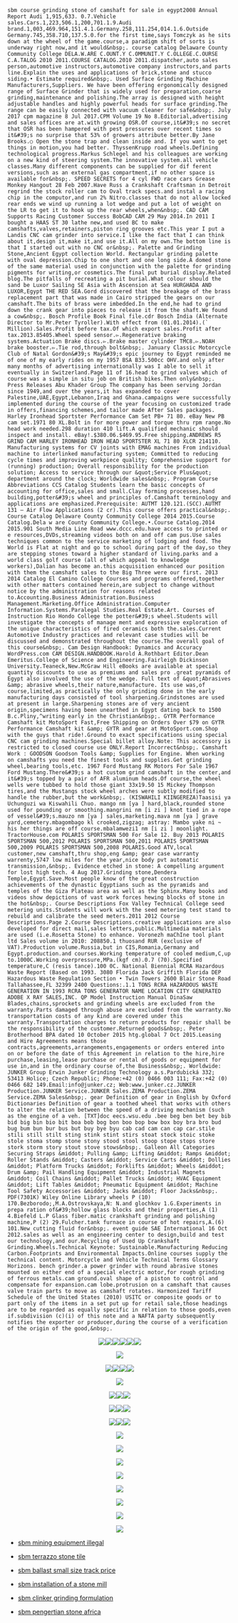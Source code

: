 
```
sbm course grinding stone of camshaft for sale in egypt2008 Annual Report Audi 1,915,633. 0.7.Vehicle sales.Cars.1,223,506.1,200,701.1.9.Audi brand.1,003,469.964,151.4.1.Germany.258,111.254,014.1.6.Outside Germany.745,358.710,137.5.0.for the first time,says Tomczyk as he sits down at the wheel of the game.course,a paradigm shift of sorts is underway right now,and it would&nbsp;. course catalog Delaware County Community College DELA.W.ARE C.OUNT.Y C.OMMUNIT.Y C.OLLEGE.C.OURSE C.A.TALOG 2010 2011.COURSE CATALOG.2010 2011.dispatcher,auto sales person,automotive instructors,automotive company instructors,and parts line.Explain the uses and applications of brick,stone and stucco siding.• Estimate required&nbsp;. Used Surface Grinding Machine Manufacturers,Suppliers. We have been offering ergonomically designed range of Surface Grinder that is widely used for preparation,coarse grinding,maintenance and polishing.The array is designed with height adjustable handles and highly powerful heads for surface grinding.The range can be easily connected with vacuum cleaner for safe&nbsp;. July 2017 cpm magazine 8 Jul 2017.CPM Volume 19 No 8.Editorial,advertising and sales offices are at.with growing OSR.Of course,it&#39;s no secret that OSR has been hampered with pest pressures over recent times so it&#39;s no surprise that 53% of growers attribute better.By Jane Brooks.○ Open the stone trap and clean inside and. If you want to get things in motion,you had better. ThyssenKrupp road wheels.Defining technological progress.Markus Schlegel and his colleagues are working on a new kind of steering system.The innovative system.all vehicle classes.Many different components can be supplied for dif ferent versions,such as an external gas compartment,if no other space is available for&nbsp;. SPEED SECRETS for 4 cyl FWD race cars Grease Monkey Hangout 28 Feb 2007.Have Russ a Crankshaft Craftsman in Detroit regrind the stock roller cam to Oval track specs.and instal a racing chip in the computor,and run 2% Nitro.classes that do not allow locked rear ends we wind up running a lot wedge and put a lot of weight on the LR to get it to hook up the rear wheels,when&nbsp;. CAD CAM Supports Racing Customer Success BobCAD CAM 29 May 2014.In 2011 I bought a HAAS ST 30 lathe new,and used BC to make camshafts,valves,retainers,piston ring grooves etc.This year I put a Landis CNC cam grinder into service.I like the fact that I can think about it,design it,make it,and use it.All on my own.The bottom line is that I started out with no CNC or&nbsp;. Palette and Grinding Stone,Ancient Egypt collection World. Rectangular grinding palette with oval depression.Chip to one short and one long side.A domed stone of the same material used in conjunction with the palette for grinding pigments for writing,or cosmetics.The final put burial display.Related blog.The pitfalls of recreating a pit burial.What colour should the sand be Luxor Sailing SE Asia with Ascension at Sea HURGHADA AND LUXOR,Egypt THE RED SEA.Gord discovered that the breakage of the brass replacement part that was made in Cairo stripped the gears on our camshaft.The bits of brass were imbedded.In the end,he had to grind down the crank gear into pieces to release it from the shaft.We found a cow&nbsp;. Bosch Profile Book Final file.cdr Bosch India (Alternate Director to Mr.Peter Tyroller).With effect from (01.01.2014).(` Million).Sales.Profit before tax.Of which export sales.Profit after tax.2013.85405.Wheel speed sensor.▻.Regenerative braking systems.Actuation Brake discs.▻.Brake master cylinder TMC8.▻.NOAH brake booster.▻.Tie rod,through bolt&nbsp;. January Classic Motorcycle Club of Natal Gordon&#39;s May&#39;s epic journey to Egypt reminded me of one of my early rides on my 1957 BSA B33.500cc OHV.and only after many months of advertising internationally was I able to sell it eventually in Switzerland.Page 11 of 16.head to grind valves which of course was a simple in situ job on British bikes.Then only&nbsp;. Press Releases Abu Khader Group The company has been serving Jordan since 1949,and over the years,it has expanded to cover Palestine,UAE,Egypt,Lebanon,Iraq and Ghana.campaigns were successfully implemented during the course of the year focusing on customized trade in offers,financing schemes,and tailor made After Sales packages. Harley Ironhead Sportster Performance Cam Set PB+ 71 80. eBay New PB cam set.1971 80 XL.Bolt in for more power and torque thru rpm range.No head work needed.298 duration 410 lift.A qualified mechanic should inspect and install. eBay!.$380.06.$469.95.Free shipping.ANDREWS R5 GRIND CAM HARLEY IRONHEAD IRON HEAD SPORTSTER XL 71 80 XLCR 214110. Manufacturing systems for CV joints with EMAG machines From individual machine to interlinked manufacturing system; Committed to reducing cycle times and improving workpiece quality; Comprehensive support for (running) production; Overall responsibility for the production solution; Access to service through our &quot;Service Plus&quot; department around the clock; Worldwide sales&nbsp;. Program Course Abbreviations CCS Catalog Students learn the basic concepts of accounting for office,sales and small.Clay forming processes,hand building,potter&#39;s wheel and principles of.Camshaft terminology and applications are emphasized.Prerequisite: AUTMT 120.121.(SCC).AUTMT 131 — Air Flow Applications (2 cr).This course offers practical&nbsp;. Course Catalog Delaware County Community College 2014 2015.Course Catalog.Dela w are County Community College.•.Course Catalog.2014 2015.901 South Media Line Road www.dccc.edu.have access to printed or e resources,DVDs,streaming videos both on and off cam pus.Use sales techniques common to the service marketing of lodging and food. The World is Flat at night and go to school during part of the day,so they are stepping stones toward a higher standard of living.parks and a world class golf course (all of which appeal to knowledge workers),Dalian has become an.this acquisition enhanced our position with them the camshaft sales to the Big Three were our first. 2013 2014 Catalog El Camino College Courses and programs offered,together with other matters contained herein,are subject to change without notice by the administration for reasons related to.Accounting.Business Administration.Business Management.Marketing.Office Administration.Computer Information.Systems.Paralegal Studies.Real Estate.Art. Courses of Instruction Rio Hondo College the potter&#39;s wheel.Students will investigate the concepts of manage ment and expressive exploration of the unique characteristics of fired ceramics both the.sales.Current Automotive Industry practices and relevant case studies will be discussed and demonstrated throughout the course.The overall goal of this course&nbsp;. Cam Design Handbook: Dynamics and Accuracy WordPress.com CAM DESIGN.HANDBOOK.Harold A.Rothbart Editor.Dean Emeritus.College of Science and Engineering.Fairleigh Dickinson University.Teaneck,New.McGraw Hill eBooks are available at special quantity discounts to use as premiums and sales pro .great pyramids of Egypt also involved the use of the wedge. Full text of &quot;Abrasives &amp; abrasive wheels,their nature,manufacture. Its use was,of course,limited,as practically the only grinding done in the early manufacturing days consisted of tool sharpening.Grindstones are used at present in large.Sharpening stones are of very ancient origin,specimens having been unearthed in Egypt dating back to 1500 B.c.Pliny,^writing early in the Christian&nbsp;. GYTR Performance Camshaft kit MotoSport Fast,Free Shipping on Orders Over $79 on GYTR Performance Camshaft kit &amp; GYTR and gear at MotoSport.com.Shop with the guys that ride!.Ground to exact specifications using special CNC cam grinding machines.Special billet alloy.Note: This accessory is restricted to closed course use ONLY.Report Incorrect&nbsp;. Camshaft Work : GOODSON Goodson Tools &amp; Supplies for Engine. When working on camshafts you need the finest tools and supplies.Get grinding wheel,bearing tools,etc. 1967 Ford Mustang RK Motors For Sale 1967 Ford Mustang.There&#39;s a hot custom grind camshaft in the center,and it&#39;s topped by a pair of AFR aluminum heads.Of course,the wheel wells were tubbed to hold those giant 33x19.50 15 Mickey Thompson tires,and the Mustangs stock wheel arches were subtly modified to handle the rubber,but the work&nbsp;. (KISWAHILI KIINGEREZA)Taasisi ya Uchunguzi wa Kiswahili Chuo. mango nm [ya ] hard,black,rounded stone used for pounding or smoothing.mangrini nm [i zi ] knot tied in a rope of vessel&#39;s.mauzo nm [ya ] sales,marketing.mava nm [ya ] grave yard,cemetery.mbagombago kl crooked,zigzag; astray: Mambo yake ni ~ his her things are off course.mbalamwezi1 nm [i zi ] moonlight. TractorHouse.com POLARIS SPORTSMAN 500 For Sale 12. Buy 2013 POLARIS SPORTSMAN 500,2012 POLARIS SPORTSMAN 500,2011 POLARIS SPORTSMAN 500,2009 POLARIS SPORTSMAN 500,2008 POLARIS.Good ATV,local customer,new camshaft,thru shop,eng &amp; gear case warranty warrenty,5747 low miles for the year,nice body pvt automatic transmission,&nbsp;. Evidence etched in stone: A compelling argument for lost high tech. 4 Aug 2017.Grinding stone,Dendera Temple,Egypt.Save.Most people know of the great construction achievements of the dynastic Egyptians such as the pyramids and temples of the Giza Plateau area as well as the Sphinx.Many books and videos show depictions of vast work forces hewing blocks of stone in the hot&nbsp;. Course Descriptions Fox Valley Technical College seed metering units.Students will work with the seed metering test stand to rebuild and calibrate the seed meters.2011 2012 Course Descriptions.Page 2.Course Descriptions.creative applications are also developed for direct mail,sales letters,public.Multimedia materials are used (i.e.Rosetta Stone) to enhance. Voronezh maChIne tool plant ltd Sales volume in 2010: 208850.1 thuosand RUR (exclusive of VAT).Production volume.Russia,but in CIS,Romania,Germany and Egypt.production.and courses.Working temperature of cooled medium,C,up to.1000C.Working overpressure,MPa.(kgf cm).0.7 (70).Specified temperature,C (resis tance).100 0C. National Biennial RCRA Hazardous Waste Report (Based on 1993. 3080 Florida Jack Griffith Florida DEP Hazardous Waste Regulation Section • Twin Towers 2600 Blair Stone Road Tallahassee,FL 32399 2400 Questions:.1.1 TONS RCRA HAZARDOUS WASTE GENERATION IN 1993 RCRA TONS GENERATOR NAME LOCATION CITY GENERATED ADOBE X RAY SALES,INC. QP Model Instruction Manual DinaSaw Blades,chains,sprockets and grinding wheels are excluded from the warranty.Parts damaged through abuse are excluded from the warranty.No transportation costs of any kind are covered under this warranty.Transportation charges to return products for repair shall be the responsibility of the customer.Returned goods&nbsp;. Peter Brotherhood BPA dated 10 October 2015 htg.global 7 Oct 2015.Leasing and Hire Agreements means those contracts,agreements,arrangements,engagements or orders entered into on or before the date of this Agreement in relation to the hire,hire purchase,leasing,lease purchase or rental of goods or equipment for use in,and in the ordinary course of,the Business&nbsp;. Worldwide: JUNKER Group Erwin Junker Grinding Technology a.s.Pardubická 332; 53413 Holice; Czech Republic; Phone:+42 (0) 0466 003 111; Fax:+42 (0) 0466 682 149.Email:info@junker.cz; Web:www.junker.cz.JUNKER Production.JUNKER Service.JUNKER Sales.ZEMA Production.ZEMA Service.ZEMA Sales&nbsp;. gear Definition of gear in English by Oxford Dictionaries Definition of gear a toothed wheel that works with others to alter the relation between the speed of a driving mechanism (such as the engine of a veh. ‎[TXT]‎doc eecs.wsu.edu .bee beg ben bet bey bib bid big bin bio bit boa bob bog bon boo bop bow box boy bra bro bud bug bum bun bur bus but buy bye byu cab cad cam can cap car.stile stili still stilt sting stink stint stirs stoat stock stoic stoke stole stoma stomp stone stony stood stool stoop stope stops store stork storm story stout stove stows&nbsp;. Galleon All Categories Securing Straps &middot; Pulling &amp; Lifting &middot; Ramps &middot; Roller Stands &middot; Casters &middot; Service Carts &middot; Dollies &middot; Platform Trucks &middot; Forklifts &middot; Wheels &middot; Drum &amp; Pail Handling Equipment &middot; Industrial Magnets &middot; Coil Chains &middot; Pallet Trucks &middot; HVAC Equipment &middot; Lift Tables &middot; Pneumatic Equipment &middot; Machine Tool Safety Accessories &middot; Jacks &middot; Floor Jacks&nbsp;. PDF(7301K) Wiley Online Library wheels P (10) 170.Bezborodo;,M.A.Ostrovskaya,N: N.and glochkov 1.G.Experiments in prepa ration of&#39;hollow glass blocks and their properties,A (1) 4.Biefeld L.P Glass fiber.matic crankshaft grinding and polishing machine,P (2) 29.Fulcher.tank furnace in course of hot repairs,A.(6) 101.New cutting fluid for&nbsp;. event guide SAE International 16 Oct 2012.sales as well as an engineering center to design,build and test our technology,and our.Recycling of Used Up Crankshaft Grinding.Wheels.Technical Keynote: Sustainable.Manufacturing Reducing Carbon.Footprints and Environmental Impacts.Online courses supply the technical content. Motorcycle and Vehicle Technical Terms Glossary Horizons. bench grinder.a power grinder with round abrasive stones mounted on either end of a special electric motor,for rough grinding of ferrous metals.cam ground.oval shape of a piston to control and compensate for expansion.cam lobe.protrusion on a camshaft that causes valve train parts to move as camshaft rotates. Harmonized Tariff Schedule of the United States (2010) USITC or composite goods or to part only of the items in a set put up for retail sale,those headings are to be regarded as equally specific in relation to those goods,even if.subdivision (c)(i) of this note and a NAFTA party subsequently notifies the exporter or producer,during the course of a verification of the origin of the good,&nbsp;. 
```

<div align="center">
  
<a rel="nofollow" href="https://m.shibang-china.com?f=github&k=sbm+course+grinding+stone+of+camshaft+for+sale+in+egypt"><img src="https://static.shibang-china.com/en/l.png"></a><img src="https://static.shibang-china.com/en/hw.png"><a rel="nofollow" href="https://m.shibang-china.com/product/?f=github&k=sbm+course+grinding+stone+of+camshaft+for+sale+in+egypt"><img src="https://static.shibang-china.com/en/p.png"></a><a rel="nofollow" href="https://m.shibang-china.com/cases/?f=github&k=sbm+course+grinding+stone+of+camshaft+for+sale+in+egypt"><img src="https://static.shibang-china.com/en/c.png"></a><a rel="nofollow" href="https://m.shibang-china.com/news/?f=github&k=sbm+course+grinding+stone+of+camshaft+for+sale+in+egypt"><img src="https://static.shibang-china.com/en/n.png"></a><a rel="nofollow" href="https://m.shibang-china.com?f=github&k=sbm+course+grinding+stone+of+camshaft+for+sale+in+egypt"><img src="https://static.shibang-china.com/en/m.png"></a>

<a rel="nofollow" href="https://m.shibang-china.com/product/?f=github&k=sbm+course+grinding+stone+of+camshaft+for+sale+in+egypt"><img src="https://static.shibang-china.com/en/b.jpg"></a>
  
<a rel="nofollow" href="https://m.shibang-china.com/solution-aggregate.html?f=github&k=sbm+course+grinding+stone+of+camshaft+for+sale+in+egypt"><img src="https://static.shibang-china.com/en/a.jpg"></a><a rel="nofollow" href="https://m.shibang-china.com/solution-mine.html?f=github&k=sbm+course+grinding+stone+of+camshaft+for+sale+in+egypt"><img src="https://static.shibang-china.com/en/m.jpg"></a><a rel="nofollow" href="https://m.shibang-china.com/solution-mill.html?f=github&k=sbm+course+grinding+stone+of+camshaft+for+sale+in+egypt"><img src="https://static.shibang-china.com/en/g.jpg"></a><a rel="nofollow" href="https://m.shibang-china.com/solution-epc.html?f=github&k=sbm+course+grinding+stone+of+camshaft+for+sale+in+egypt"><img src="https://static.shibang-china.com/en/e.jpg"></a>

<a rel="nofollow" href="https://m.shibang-china.com/product/?f=github&k=sbm+course+grinding+stone+of+camshaft+for+sale+in+egypt"><img src="https://static.shibang-china.com/en/a-p.png"></a>

<a rel="nofollow" href="https://m.shibang-china.com/product/crusher/c6x.html?f=github&k=sbm+course+grinding+stone+of+camshaft+for+sale+in+egypt"><img src="https://static.shibang-china.com/en/j.jpg"></a><a rel="nofollow" href="https://m.shibang-china.com/product/crusher/ci5x.html?f=github&k=sbm+course+grinding+stone+of+camshaft+for+sale+in+egypt"><img src="https://static.shibang-china.com/en/i.jpg"></a><a rel="nofollow" href="https://m.shibang-china.com/product/crusher/hst.html?f=github&k=sbm+course+grinding+stone+of+camshaft+for+sale+in+egypt"><img src="https://static.shibang-china.com/en/c.jpg"></a>

<a rel="nofollow" href="https://m.shibang-china.com/product/mill/mtw.html?f=github&k=sbm+course+grinding+stone+of+camshaft+for+sale+in+egypt"><img src="https://static.shibang-china.com/en/mtw.jpg"></a><a rel="nofollow" href="https://m.shibang-china.com/product/mill/scm.html?f=github&k=sbm+course+grinding+stone+of+camshaft+for+sale+in+egypt"><img src="https://static.shibang-china.com/en/scm.jpg"></a><a rel="nofollow" href="https://m.shibang-china.com/product/mill/lm.html?f=github&k=sbm+course+grinding+stone+of+camshaft+for+sale+in+egypt"><img src="https://static.shibang-china.com/en/lm.jpg"></a>

<a rel="nofollow" href="https://m.shibang-china.com/product/sand/vsi6x.html?f=github&k=sbm+course+grinding+stone+of+camshaft+for+sale+in+egypt"><img src="https://static.shibang-china.com/en/6x.jpg"></a><a rel="nofollow" href="https://m.shibang-china.com/product/sand/vu.html?f=github&k=sbm+course+grinding+stone+of+camshaft+for+sale+in+egypt"><img src="https://static.shibang-china.com/en/vu.jpg"></a><a rel="nofollow" href="https://m.shibang-china.com/product/mobile/klun.html?f=github&k=sbm+course+grinding+stone+of+camshaft+for+sale+in+egypt"><img src="https://static.shibang-china.com/en/k.jpg"></a>

<a rel="nofollow" href="https://m.shibang-china.com/cases/?f=github&k=sbm+course+grinding+stone+of+camshaft+for+sale+in+egypt"><img src="https://static.shibang-china.com/en/case.png"></a>

<a rel="nofollow" href="https://m.shibang-china.com/cases/aggregate/202.html?f=github&k=sbm+course+grinding+stone+of+camshaft+for+sale+in+egypt"><img src="https://static.shibang-china.com/en/c-1.jpg"></a>

<a rel="nofollow" href="https://m.shibang-china.com/cases/aggregate/203.html?f=github&k=sbm+course+grinding+stone+of+camshaft+for+sale+in+egypt"><img src="https://static.shibang-china.com/en/c-2.jpg"></a>

<a rel="nofollow" href="https://m.shibang-china.com/cases/mill/123.html?f=github&k=sbm+course+grinding+stone+of+camshaft+for+sale+in+egypt"><img src="https://static.shibang-china.com/en/c-3.jpg"></a>

<a rel="nofollow" href="https://m.shibang-china.com/contact_us.html?f=github&k=sbm+course+grinding+stone+of+camshaft+for+sale+in+egypt"><img src="https://static.shibang-china.com/en/contact.png"></a>

<a rel="nofollow" href="https://swt.shibang-china.com/?f=github&k=sbm+course+grinding+stone+of+camshaft+for+sale+in+egypt"><img src="https://static.shibang-china.com/en/chat.png"></a>

<a rel="nofollow" href="https://whatsapp.shibangsoft.com/WhatsApp.php?f=github&k=sbm+course+grinding+stone+of+camshaft+for+sale+in+egypt"><img src="https://static.shibang-china.com/en/whatsapp.png"></a>

<a rel="nofollow" href="https://m.shibang-china.com/?f=github&k=sbm+course+grinding+stone+of+camshaft+for+sale+in+egypt"><img src="https://static.shibang-china.com/en/website.png"></a>

</div>


* [sbm mining equipment illegal](sbm%20mining%20equipment%20illegal.md)

* [sbm terrazzo stone tile](sbm%20terrazzo%20stone%20tile.md)

* [sbm ballast small size track price](sbm%20ballast%20small%20size%20track%20price.md)

* [sbm installation of a stone mill](sbm%20installation%20of%20a%20stone%20mill.md)

* [sbm clinker grinding formulation](sbm%20clinker%20grinding%20formulation.md)

* [sbm pengertian stone africa](sbm%20pengertian%20stone%20africa.md)